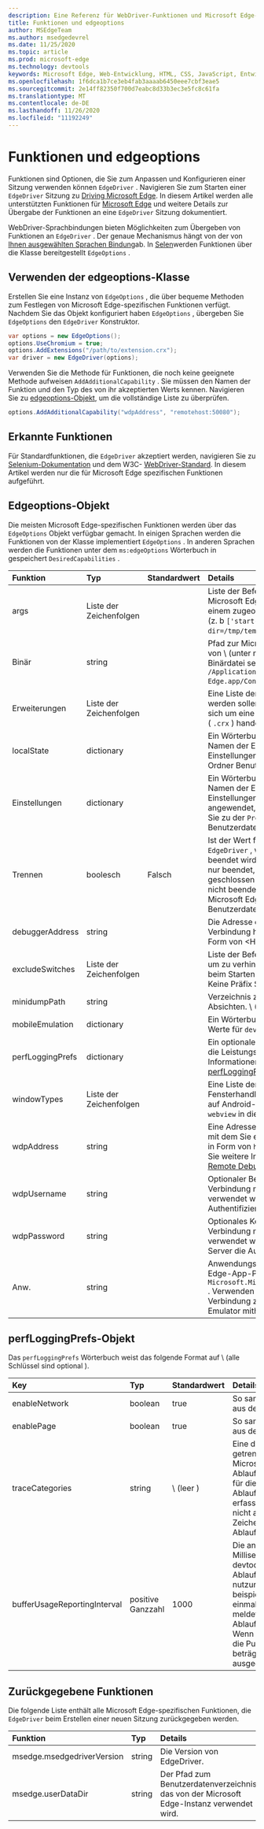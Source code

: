 ```yaml
---
description: Eine Referenz für WebDriver-Funktionen und Microsoft Edge-spezifische Optionen, die von EdgeDriver (Chrom) unterstützt werden.
title: Funktionen und edgeoptions
author: MSEdgeTeam
ms.author: msedgedevrel
ms.date: 11/25/2020
ms.topic: article
ms.prod: microsoft-edge
ms.technology: devtools
keywords: Microsoft Edge, Web-Entwicklung, HTML, CSS, JavaScript, Entwickler, WebDriver, Selen, testen, Tools, Automatisierung, Test
ms.openlocfilehash: 1f6dca1b7ce3eb4fab3aaaab6450eee7cbf3eae5
ms.sourcegitcommit: 2e14ff82350f700d7eabc8d33b3ec3e5fc8c61fa
ms.translationtype: MT
ms.contentlocale: de-DE
ms.lasthandoff: 11/26/2020
ms.locfileid: "11192249"
---
```

# Funktionen und edgeoptions  

Funktionen sind Optionen, die Sie zum Anpassen und Konfigurieren einer Sitzung verwenden können `EdgeDriver` .  Navigieren Sie zum Starten einer `EdgeDriver` Sitzung zu [Driving Microsoft Edge][DrivingEdgeWebDriverIndex].  In diesem Artikel werden alle unterstützten Funktionen für [Microsoft Edge][DownloadEdgeWebDriverIndex] und weitere Details zur Übergabe der Funktionen an eine `EdgeDriver` Sitzung dokumentiert.  

WebDriver-Sprachbindungen bieten Möglichkeiten zum Übergeben von Funktionen an `EdgeDriver` .  Der genaue Mechanismus hängt von der von [Ihnen ausgewählten Sprachen Bindung][ChooseLanguageBindingWebDriverIndex]ab.  In [Selen][SeleniumMain]werden Funktionen über die Klasse bereitgestellt `EdgeOptions` .  

## Verwenden der edgeoptions-Klasse  

Erstellen Sie eine Instanz von `EdgeOptions` , die über bequeme Methoden zum Festlegen von Microsoft Edge-spezifischen Funktionen verfügt.  Nachdem Sie das Objekt konfiguriert haben `EdgeOptions` , übergeben Sie `EdgeOptions` den `EdgeDriver` Konstruktor.  

```csharp
var options = new EdgeOptions();
options.UseChromium = true;
options.AddExtensions("/path/to/extension.crx");
var driver = new EdgeDriver(options);
```  

Verwenden Sie die Methode für Funktionen, die noch keine geeignete Methode aufweisen `AddAdditionalCapability` .  Sie müssen den Namen der Funktion und den Typ des von ihr akzeptierten Werts kennen.  Navigieren Sie zu [edgeoptions-Objekt](#edgeoptions-object), um die vollständige Liste zu überprüfen.  

```csharp
options.AddAdditionalCapability("wdpAddress", "remotehost:50080");
```  

## Erkannte Funktionen  

Für Standardfunktionen, die `EdgeDriver` akzeptiert werden, navigieren Sie zu [Selenium-Dokumentation][SharedCapabilitiesSeleniumDocumentation] und dem W3C- [WebDriver-Standard][CapabilitiesW3cWebdriver].  In diesem Artikel werden nur die für Microsoft Edge spezifischen Funktionen aufgeführt.  

## Edgeoptions-Objekt  

Die meisten Microsoft Edge-spezifischen Funktionen werden über das `EdgeOptions` Objekt verfügbar gemacht.  In einigen Sprachen werden die Funktionen von der Klasse implementiert `EdgeOptions` .  In anderen Sprachen werden die Funktionen unter dem `ms:edgeOptions` Wörterbuch in gespeichert `DesiredCapabilities` .  

| Funktion | Typ | Standardwert | Details |  
|:--- |:--- |:--- |:--- |  
| args | Liste der Zeichenfolgen |  | Liste der Befehlszeilenargumente, die beim Starten von Microsoft Edge zu verwenden sind.  Argumente mit einem zugeordneten Wert sollten durch ein `=` Zeichen (z. b `['start-maximized', 'user-data-dir=/tmp/temp_profile']` . \) getrennt werden.  |  
| Binär | string |  | Pfad zur Microsoft Edge-Binärdatei zur Verwendung von \ (unter macOS sollte der Pfad die eigentliche Binärdatei sein, nicht nur die app.  Beispiel: `/Applications/Microsoft Edge.app/Contents/MacOS/Microsoft Edge` \).  |  
| Erweiterungen | Liste der Zeichenfolgen |  | Eine Liste der Erweiterungen, die beim Start installiert werden sollen.  Bei jedem Element in der Liste sollte es sich um eine Base64-codierte, komprimierte 64-Datei ( `.crx` \) handeln.  |  
| localState | dictionary |  | Ein Wörterbuch mit jedem Eintrag, bestehend aus dem Namen der Einstellung und seinem Wert.  Die Einstellungen werden auf die lokale Statusdatei im Ordner Benutzerdaten angewendet.  |  
| Einstellungen | dictionary |  | Ein Wörterbuch mit jedem Eintrag, bestehend aus dem Namen der Einstellung und seinem Wert.  Die Einstellungen werden nur auf das Benutzerprofil angewendet, das verwendet wird.  Beispiele: Navigieren Sie zu der `Preferences` Datei im Benutzerdatenverzeichnis von Microsoft Edge.  |  
| Trennen | boolesch | Falsch | Ist der Wert false, wird Microsoft Edge beendet `EdgeDriver` , wenn beendet wird, ob die Sitzung beendet wird oder nicht.  Ist "true", wird Microsoft Edge nur beendet, wenn die Sitzung beendet wird \ (oder geschlossen \).  **Hinweis**: Wenn "true" und die Sitzung nicht beendet wird, wird `EdgeDriver` das von der Microsoft Edge-Instanz verwendete temporäre Benutzerdatenverzeichnis nicht bereinigt.  |  
| debuggerAddress | string |  | Die Adresse eines Debugger-Servers, mit dem eine Verbindung hergestellt werden soll, beispielsweise in Form von <Hostname/IP: Port>  `127.0.0.1:38947` .  |
| excludeSwitches | Liste der Zeichenfolgen |  | Liste der Befehlszeilenoptionen von Microsoft Edge, um zu verhindern, dass EdgeDriver standardmäßig beim Starten von Microsoft Edge übergeben wird.  Keine Präfix Schalter mit `--` .  |  
| minidumpPath | string |  | Verzeichnis zum Speichern von Microsoft Edge-Mini Absichten.  \ (Wird nur unter Linux unterstützt. \) |  
| mobileEmulation | dictionary |  | Ein Wörterbuch mit einem Wert für `deviceName` oder Werte für `deviceMetrics` und `userAgent` .  |  
| perfLoggingPrefs | dictionary |  | Ein optionales Wörterbuch, das die Einstellungen für die Leistungsprotokollierung angibt.  Wenn Sie weitere Informationen wünschen, navigieren Sie zu [perfLoggingPrefs-Objekt](#perfloggingprefs-object).  |  
| windowTypes | Liste der Zeichenfolgen |  | Eine Liste der Fenstertypen, die in der Liste der Fensterhandles angezeigt werden.  Wenn Sie Zugriff auf Android-WebView-Elemente haben, fügen Sie Sie `webview` in die Liste ein.  |  
| wdpAddress | string |  | Eine Adresse eines Windows-Geräte Portal Servers, mit dem Sie eine Verbindung herstellen, beispielsweise in Form von `hostname/ip:port`  `127.0.0.1:50080` .  Wenn Sie weitere Informationen wünschen, navigieren Sie zu [Remote Debuggen – Windows 10-Geräte][DevtoolsRemoteDebuggingWindows].  |  
| wdpUsername | string |  | Optionaler Benutzername, der beim Herstellen einer Verbindung mit einem Windows-Geräte Portal Server verwendet wird.  Erforderlich, wenn auf dem Server die Authentifizierung aktiviert ist.  |  
| wdpPassword | string |  | Optionales Kennwort, das beim Herstellen einer Verbindung mit einem Windows-Geräte Portal Server verwendet werden soll.  Erforderlich, wenn auf dem Server die Authentifizierung aktiviert ist.  |  
| Anw. | string |  | Anwendungsbenutzer Modell-ID eines Microsoft Edge-App-Pakets zum Starten, beispielsweise `Microsoft.MicrosoftEdge.Stable_8wekyb3d8bbwe!MSEDGE` .  Verwenden Sie `windowsApp` anstelle der `binary` Verbindung zu einem Windows 10X-Gerät oder-Emulator mithilfe des Windows Device Portals.  |  

## perfLoggingPrefs-Objekt  

Das `perfLoggingPrefs` Wörterbuch weist das folgende Format auf \ (alle Schlüssel sind optional \).  

| Key | Typ | Standardwert | Details |  
|:--- |:--- |:--- |:--- |  
| enableNetwork | boolean | true | So sammeln Sie Ereignisse aus der Netzwerkdomäne.  |  
| enablePage | boolean | true | So sammeln Sie Ereignisse aus der Seiten Domäne.  |  
| traceCategories | string | \ (leer \) | Eine durch Kommas getrennte Zeichenfolge von Microsoft-Edge-Ablaufverfolgungskategorien, für die Ablaufverfolgungsereignisse erfasst werden sollen.  Eine nicht angegebene oder leere Zeichenfolge deaktiviert die Ablaufverfolgung.  |  
| bufferUsageReportingInterval | positive Ganzzahl | 1000 | Die angeforderte Anzahl von Millisekunden zwischen devtools-Ablaufverfolgungspuffer-nutzungsereignissen.  Wenn beispielsweise 1000, dann einmal pro Sekunde, devtools meldet, wie voll der Ablaufverfolgungspuffer ist.  Wenn ein Bericht angibt, dass die Puffernutzung 100% beträgt, wird eine Warnung ausgegeben.  |  

## Zurückgegebene Funktionen  

Die folgende Liste enthält alle Microsoft Edge-spezifischen Funktionen, die `EdgeDriver` beim Erstellen einer neuen Sitzung zurückgegeben werden.  

| Funktion | Typ | Details |  
|:--- |:--- |:--- |  
| msedge.msedgedriverVersion | string | Die Version von EdgeDriver. |  
| msedge.userDataDir | string | Der Pfad zum Benutzerdatenverzeichnis, das von der Microsoft Edge-Instanz verwendet wird. |  

<!-- links -->  

[DevtoolsRemoteDebuggingWindows]: ../devtools-guide-chromium/remote-debugging/windows.md "Erste Schritte mit dem Remote Debuggen von Windows 10-Geräten | Microsoft docs"  
[DrivingEdgeWebDriverIndex]: ./index.md#driving-microsoft-edge-chromium "Driving Microsoft Edge (Chrom) | Microsoft docs"    
[DownloadEdgeWebDriverIndex]: ./index.md#install-microsoft-edge-chromium "Installieren von Microsoft Edge (Chrom) | Microsoft docs"  
[ChooseLanguageBindingWebDriverIndex]: ./index.md#choose-a-webdriver-language-binding "Auswählen einer WebDriver-Sprachbindung | Microsoft docs"

[SeleniumMain]: https://www.selenium.dev "SeleniumHQ-Browser Automatisierung"  
[SharedCapabilitiesSeleniumDocumentation]: https://www.selenium.dev/documentation/en/driver_idiosyncrasies/shared_capabilities/ "Freigegebene Funktionen | Selen-Dokumentation"   

[CapabilitiesW3cWebdriver]: https://www.w3.org/TR/webdriver/#capabilities "Funktionen-WebDriver-Spezifikation | W3C"   

